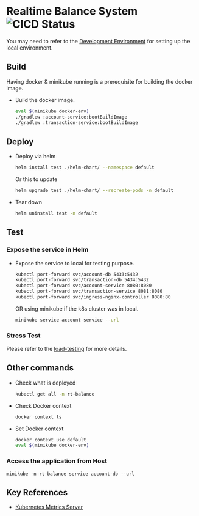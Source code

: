 # Realtime Balance System ![CICD Status](https://github.com/hugogu/rt-balance/actions/workflows/build-and-test.yml/badge.svg)

You may need to refer to the [Development Environment](./docs/DevelopmentEnvironment.md) for setting up the local environment.

## Build

Having docker & minikube running is a prerequisite for building the docker image.

* Build the docker image. 
    ```bash
    eval $(minikube docker-env)
    ./gradlew :account-service:bootBuildImage
    ./gradlew :transaction-service:bootBuildImage
    ```

## Deploy

* Deploy via helm
    ```bash
    helm install test ./helm-chart/ --namespace default
    ```
    Or this to update
    ```bash
    helm upgrade test ./helm-chart/ --recreate-pods -n default 
    ```

* Tear down
    ```bash
    helm uninstall test -n default
    ```
  
## Test

### Expose the service in Helm

* Expose the service to local for testing purpose.
    ```bash
    kubectl port-forward svc/account-db 5433:5432
    kubectl port-forward svc/transaction-db 5434:5432
    kubectl port-forward svc/account-service 8080:8080
    kubectl port-forward svc/transaction-service 8081:8080
    kubectl port-forward svc/ingress-nginx-controller 8080:80
    ```
     OR using minikube if the k8s cluster was in local.
    ```bash
    minikube service account-service --url
    ```

### Stress Test
Please refer to the [load-testing](./load-testing/README.md) for more details.

## Other commands

* Check what is deployed
    ```bash
    kubectl get all -n rt-balance
    ```
* Check Docker context
    ```bash
    docker context ls
    ```
* Set Docker context
    ```bash
    docker context use default
    eval $(minikube docker-env)
    ```

### Access the application from Host
  ```shell
  minikube -n rt-balance service account-db --url
  ```

## Key References

* [Kubernetes Metrics Server](https://github.com/kubernetes-sigs/metrics-server/tree/master/charts/metrics-server)
